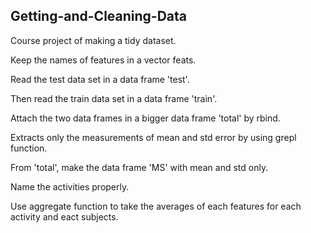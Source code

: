 ## Getting-and-Cleaning-Data
Course project of making a tidy dataset.

Keep the names of features in a vector feats.

Read the test data set in a data frame 'test'.

Then read the train data set in a data frame 'train'.

Attach the two data frames in a bigger data frame 'total' by rbind. 

Extracts only the measurements of mean and std error by using grepl function.

From 'total', make the data frame 'MS' with mean and std only. 

Name the activities properly. 

Use aggregate function to take the averages of each features for each activity and eact subjects.
